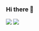 ### Hi there 👋
<img src="https://img.shields.io/badge/Python-3776AB?style=for-the-badge&logo=Python&logoColor=white">



<img src="https://img.shields.io/badge/javascript-#F7DF1E?style=for-the-badge&logo=javascript&logoColor=white">

